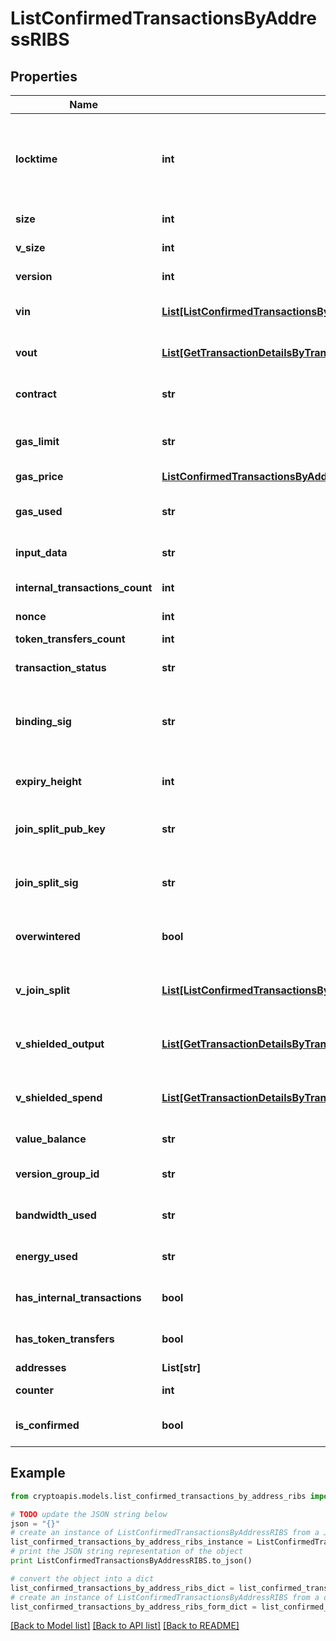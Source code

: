 # ListConfirmedTransactionsByAddressRIBS


## Properties
Name | Type | Description | Notes
------------ | ------------- | ------------- | -------------
**locktime** | **int** | Represents the locktime on the transaction on the specific blockchain, i.e. the blockheight at which the transaction is valid. | 
**size** | **int** | Represents the total size of this transaction. | 
**v_size** | **int** | Represents the virtual size of this transaction. | 
**version** | **int** | Defines the version of the transaction. | 
**vin** | [**List[ListConfirmedTransactionsByAddressRIBSZVinInner]**](ListConfirmedTransactionsByAddressRIBSZVinInner.md) | Object Array representation of transaction inputs | 
**vout** | [**List[GetTransactionDetailsByTransactionIDRIBSZVoutInner]**](GetTransactionDetailsByTransactionIDRIBSZVoutInner.md) | Object Array representation of transaction outputs | 
**contract** | **str** | Numeric representation of the transaction contract | 
**gas_limit** | **str** | Represents the amount of gas used by this specific transaction alone. | 
**gas_price** | [**ListConfirmedTransactionsByAddressRIBSBSCGasPrice**](ListConfirmedTransactionsByAddressRIBSBSCGasPrice.md) |  | 
**gas_used** | **str** | Represents the exact unit of gas that was used for the transaction. | 
**input_data** | **str** | Numeric representation of the transaction input | 
**internal_transactions_count** | **int** | Representation of the internal transactions count | 
**nonce** | **int** | Defines the nonce | 
**token_transfers_count** | **int** | Representation of the  token transfers count | 
**transaction_status** | **str** | Defines the transaction status | 
**binding_sig** | **str** | It is used to enforce balance of Spend and Output transfers, in order to prevent their replay across transactions. | 
**expiry_height** | **int** | Represents a block height after which the transaction will expire. | 
**join_split_pub_key** | **str** | Represents an encoding of a JoinSplitSig public validating key. | 
**join_split_sig** | **str** | Is used to sign transactions that contain at least one JoinSplit description. | 
**overwintered** | **bool** | \&quot;Overwinter\&quot; is the network upgrade for the Zcash blockchain. | 
**v_join_split** | [**List[ListConfirmedTransactionsByAddressRIBSZVJoinSplitInner]**](ListConfirmedTransactionsByAddressRIBSZVJoinSplitInner.md) | Represents a sequence of JoinSplit descriptions using BCTV14 proofs. | 
**v_shielded_output** | [**List[GetTransactionDetailsByTransactionIDRIBSZVShieldedOutputInner]**](GetTransactionDetailsByTransactionIDRIBSZVShieldedOutputInner.md) | Object Array representation of transaction output descriptions | 
**v_shielded_spend** | [**List[GetTransactionDetailsByTransactionIDRIBSZVShieldedSpendInner]**](GetTransactionDetailsByTransactionIDRIBSZVShieldedSpendInner.md) | Object Array representation of transaction spend descriptions | 
**value_balance** | **str** | Defines the transaction value balance. | 
**version_group_id** | **str** | Represents the transaction version group ID. | 
**bandwidth_used** | **str** | Numeric representation of the transaction used bandwidth | 
**energy_used** | **str** | String representation of the transaction used energy | 
**has_internal_transactions** | **bool** | Represents the presence of internal transactions | 
**has_token_transfers** | **bool** | Defines if there are  tokens transfers (true) or not (false) | 
**addresses** | **List[str]** |  | 
**counter** | **int** | Representation of the counter value | 
**is_confirmed** | **bool** | Representation of the confirmation status of the transfer | 

## Example

```python
from cryptoapis.models.list_confirmed_transactions_by_address_ribs import ListConfirmedTransactionsByAddressRIBS

# TODO update the JSON string below
json = "{}"
# create an instance of ListConfirmedTransactionsByAddressRIBS from a JSON string
list_confirmed_transactions_by_address_ribs_instance = ListConfirmedTransactionsByAddressRIBS.from_json(json)
# print the JSON string representation of the object
print ListConfirmedTransactionsByAddressRIBS.to_json()

# convert the object into a dict
list_confirmed_transactions_by_address_ribs_dict = list_confirmed_transactions_by_address_ribs_instance.to_dict()
# create an instance of ListConfirmedTransactionsByAddressRIBS from a dict
list_confirmed_transactions_by_address_ribs_form_dict = list_confirmed_transactions_by_address_ribs.from_dict(list_confirmed_transactions_by_address_ribs_dict)
```
[[Back to Model list]](../README.md#documentation-for-models) [[Back to API list]](../README.md#documentation-for-api-endpoints) [[Back to README]](../README.md)


